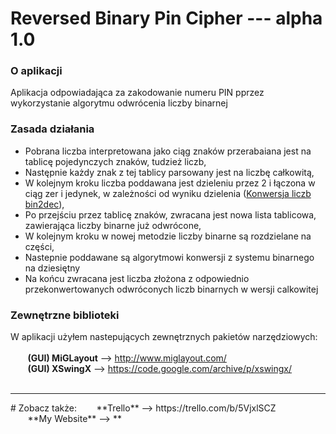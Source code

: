 # Reversed Binary Pin Cipher --- alpha 1.0

### O aplikacji<br />
Aplikacja odpowiadająca za zakodowanie numeru PIN pprzez wykorzystanie algorytmu odwrócenia liczby binarnej

### Zasada działania<br />
* Pobrana liczba interpretowana jako ciąg znaków przerabaiana jest na tablicę pojedynczych znaków, tudzież liczb,
* Następnie każdy znak z tej tablicy parsowany jest na liczbę całkowitą,
* W kolejnym kroku liczba poddawana jest dzieleniu przez 2 i łączona w ciąg zer i jedynek, w zależności od wyniku dzielenia (<a href="http://www.edu.godula.com/?zo=sl_bintodec">Konwersja liczb bin2dec</a>),
* Po przejściu przez tablicę znaków, zwracana jest nowa lista tablicowa, zawierająca liczby binarne już odwrócone,
* W kolejnym kroku w nowej metodzie liczby binarne są rozdzielane na części,
* Nastepnie poddawane są algorytmowi konwersji z systemu binarnego na dziesiętny
* Na końcu zwracana jest liczba złożona z odpowiednio przekonwertowanych odwróconych liczb binarnych w wersji calkowitej<br />
### Zewnętrzne biblioteki
W aplikacji użyłem nastepujących zewnętrznych pakietów narzędziowych: <br /><br />
&nbsp;&nbsp;&nbsp;&nbsp;&nbsp;&nbsp; **(GUI) MiGLayout** --> http://www.miglayout.com/ <br />
&nbsp;&nbsp;&nbsp;&nbsp;&nbsp;&nbsp; **(GUI) XSwingX** --> https://code.google.com/archive/p/xswingx/ <br /><br />
<hr />
# Zobacz także:
 &nbsp;&nbsp;&nbsp;&nbsp;&nbsp;&nbsp; **Trello** --> https://trello.com/b/5VjxlSCZ <br />
 &nbsp;&nbsp;&nbsp;&nbsp;&nbsp;&nbsp; **My Website** --> *<in_progress>*
